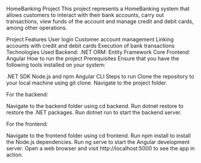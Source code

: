 HomeBanking Project
This project represents a HomeBanking system that allows customers to interact with their bank accounts, carry out transactions, view funds of the account and manage credit and debit cards, among other operations.

Project Features
User login
Customer account management
Linking accounts with credit and debit cards
Execution of bank transactions
Technologies Used
Backend: .NET
ORM: Entity Framework Core
Frontend: Angular
How to run the project
Prerequisites
Ensure that you have the following tools installed on your system:

.NET SDK
Node.js and npm
Angular CLI
Steps to run
Clone the repository to your local machine using git clone.
Navigate to the project folder.

For the backend:

Navigate to the backend folder using cd backend.
Run dotnet restore to restore the .NET packages.
Run dotnet run to start the backend server.

For the frontend:

Navigate to the frontend folder using cd frontend.
Run npm install to install the Node.js dependencies.
Run ng serve to start the Angular development server.
Open a web browser and visit http://localhost:5000 to see the app in action.
